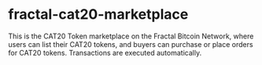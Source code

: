 # fractal-cat20-marketplace
This is the CAT20 Token marketplace on the Fractal Bitcoin Network, where users can list their CAT20 tokens, and buyers can purchase or place orders for CAT20 tokens. Transactions are executed automatically.

